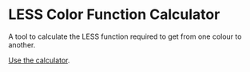 # LESS Color Function Calculator

A tool to calculate the LESS function required to get from one colour to another.

[Use the calculator](http://nicothin.github.io/lessColourFunctionCalculator/).
